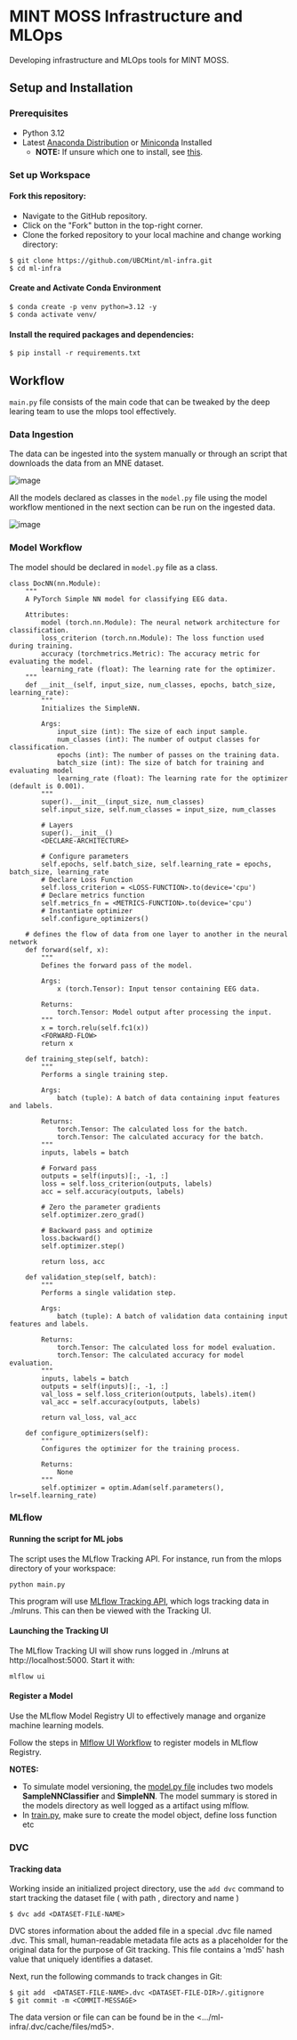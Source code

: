 # MINT MOSS Infrastructure and MLOps 

Developing infrastructure and MLOps tools for MINT MOSS.

## Setup and Installation
### Prerequisites
* Python 3.12
* Latest [Anaconda Distribution](https://docs.anaconda.com/anaconda/install/) or [Miniconda](https://docs.anaconda.com/miniconda/miniconda-install/) Installed
    * **NOTE:** If unsure which one to install, see [this](https://docs.anaconda.com/distro-or-miniconda/).

### Set up Workspace

#### Fork this repository:

* Navigate to the GitHub repository.
* Click on the "Fork" button in the top-right corner.
* Clone the forked repository to your local machine and change working directory:
 ```
$ git clone https://github.com/UBCMint/ml-infra.git
$ cd ml-infra
```

#### Create and Activate Conda Environment

```
$ conda create -p venv python=3.12 -y
$ conda activate venv/
```

#### Install the required packages and dependencies:

```
$ pip install -r requirements.txt
```

## Workflow

`main.py` file consists of the main code that can be tweaked by the deep learing team to use the mlops tool effectively.


### Data Ingestion

The data can be ingested into the system manually or through an script that downloads the data from an MNE dataset.

![image](img/main_py.png)

All the models declared as classes in the `model.py` file using the model workflow mentioned in the next section  can be run on the ingested data.

![image](img/main_py_model.png)

### Model Workflow

The model should be declared in `model.py` file as a class.

```
class DocNN(nn.Module):
    """
    A PyTorch Simple NN model for classifying EEG data.

    Attributes:
        model (torch.nn.Module): The neural network architecture for classification.
        loss_criterion (torch.nn.Module): The loss function used during training.
        accuracy (torchmetrics.Metric): The accuracy metric for evaluating the model.
        learning_rate (float): The learning rate for the optimizer.
    """
    def __init__(self, input_size, num_classes, epochs, batch_size, learning_rate):
        """
        Initializes the SimpleNN.

        Args:
            input_size (int): The size of each input sample.
            num_classes (int): The number of output classes for classification.
            epochs (int): The number of passes on the training data.
            batch_size (int): The size of batch for training and evaluating model
            learning_rate (float): The learning rate for the optimizer (default is 0.001).
        """
        super().__init__(input_size, num_classes)
        self.input_size, self.num_classes = input_size, num_classes
        
        # Layers
        super().__init__()
        <DECLARE-ARCHITECTURE>
        
        # Configure parameters
        self.epochs, self.batch_size, self.learning_rate = epochs, batch_size, learning_rate
        # Declare Loss Function
        self.loss_criterion = <LOSS-FUNCTION>.to(device='cpu')
        # Declare metrics function
        self.metrics_fn = <METRICS-FUNCTION>.to(device='cpu')
        # Instantiate optimizer
        self.configure_optimizers()

    # defines the flow of data from one layer to another in the neural network
    def forward(self, x):
        """
        Defines the forward pass of the model.

        Args:
            x (torch.Tensor): Input tensor containing EEG data.

        Returns:
            torch.Tensor: Model output after processing the input.
        """
        x = torch.relu(self.fc1(x))
        <FORWARD-FLOW>
        return x
    
    def training_step(self, batch):
        """
        Performs a single training step.

        Args:
            batch (tuple): A batch of data containing input features and labels.

        Returns:
            torch.Tensor: The calculated loss for the batch.
            torch.Tensor: The calculated accuracy for the batch.
        """
        inputs, labels = batch
        
        # Forward pass
        outputs = self(inputs)[:, -1, :]
        loss = self.loss_criterion(outputs, labels)
        acc = self.accuracy(outputs, labels)
        
        # Zero the parameter gradients
        self.optimizer.zero_grad()
        
        # Backward pass and optimize
        loss.backward()
        self.optimizer.step()

        return loss, acc
    
    def validation_step(self, batch):
        """
        Performs a single validation step.

        Args:
            batch (tuple): A batch of validation data containing input features and labels.

        Returns:
            torch.Tensor: The calculated loss for model evaluation.
            torch.Tensor: The calculated accuracy for model evaluation.
        """
        inputs, labels = batch
        outputs = self(inputs)[:, -1, :]
        val_loss = self.loss_criterion(outputs, labels).item()
        val_acc = self.accuracy(outputs, labels)
        
        return val_loss, val_acc
        
    def configure_optimizers(self):
        """
        Configures the optimizer for the training process.

        Returns:
            None
        """
        self.optimizer = optim.Adam(self.parameters(), lr=self.learning_rate)
```

### MLflow

#### Running the script for ML jobs

The script uses the MLflow Tracking API. For instance, run from the mlops directory of your workspace:
```
python main.py
```
This program will use [MLflow Tracking API](https://mlflow.org/docs/latest/tracking.html), which logs tracking data in ./mlruns. This can then be viewed with the Tracking UI.

#### Launching the Tracking UI

The MLflow Tracking UI will show runs logged in ./mlruns at http://localhost:5000. Start it with:
```
mlflow ui
```

#### Register a Model

Use the MLflow Model Registry UI to effectively manage and organize machine learning models.

Follow the steps in [Mlflow UI Workflow](https://mlflow.org/docs/latest/model-registry.html#ui-workflow) to register models in MLflow Registry.

**NOTES:** 
- To simulate model versioning, the [model.py file](https://github.com/UBCMint/ml-infra/blob/main/src/model.py) includes two models **SampleNNClassifier** and **SimpleNN**. The model summary is stored in the models directory as well logged as a artifact using mlflow.
- In [train.py](https://github.com/UBCMint/ml-infra/blob/main/src/train.py), make sure to create the model object, define loss function etc

### DVC

#### Tracking data

Working inside an initialized project directory, use the `add dvc` command to start tracking the dataset file ( with path <DATASET-FILE-PATH>, directory <DATASET-FILE-DIR> and name <DATASET-FILE-NAME>)

```
$ dvc add <DATASET-FILE-NAME>
```

DVC stores information about the added file in a special .dvc file named  <DATASET-FILE-NAME>.dvc. This small, human-readable metadata file acts as a placeholder for the original data for the purpose of Git tracking. This file contains a 'md5' hash value that uniquely identifies a dataset. 

Next, run the following commands to track changes in Git:
```
$ git add  <DATASET-FILE-NAME>.dvc <DATASET-FILE-DIR>/.gitignore
$ git commit -m <COMMIT-MESSAGE>
```

The data version or file can can be found be in the <.../ml-infra/.dvc/cache/files/md5>.